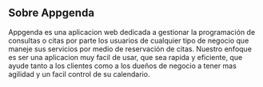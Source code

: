 

## Sobre Appgenda

Appgenda es una aplicacion web dedicada a gestionar la programación de consultas o citas por parte los usuarios de cualquier tipo de negocio que maneje sus servicios por medio de reservación de citas. Nuestro enfoque es ser una aplicacion muy facil de usar, que sea rapida y eficiente, que ayude tanto a los clientes como a los dueños de negocio a tener mas agilidad y un facil control de su calendario.